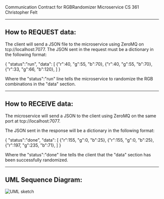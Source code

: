 Communication Contract for RGBRandomizer Microservice
CS 361
Christopher Felt

-----------------------------------------------------
How to REQUEST data:
-----------------------------------------------------

The client will send a JSON file to the microservice using ZeroMQ on tcp://localhost:7077.
The JSON sent in the request must be a dictionary in the following format:

{
	"status":"run",
	"data":
	[
		{"r":40, "g":55, "b":70},
		{"r":40, "g":55, "b":70},
		{"r":33, "g":66, "b":120},
	]
}

Where the "status":"run" line tells the microservice to randomize the RGB combinations in the "data" section.


-----------------------------------------------------
How to RECEIVE data:
-----------------------------------------------------

The microservice will send a JSON to the client using ZeroMQ on the same port at tcp://localhost:7077.

The JSON sent in the response will be a dictionary in the following format:

{
	"status":"done",
	"data":
	[
		{"r":155, "g":0, "b":25},
		{"r":155, "g":0, "b":25},
		{"r":197, "g":235, "b":71},
	]
}

Where the "status":"done" line tells the client that the "data" section has been successfully randomized.


-----------------------------------------------------
UML Sequence Diagram:
-----------------------------------------------------

![UML sketch](https://user-images.githubusercontent.com/54368648/180090719-173436d9-339d-4f3b-994a-6eab797890fb.png)
